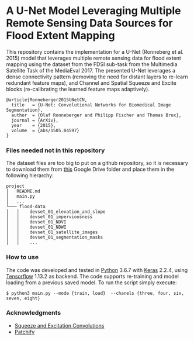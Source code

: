 # A U-Net Model Leveraging Multiple Remote Sensing Data Sources for Flood Extent Mapping

This repository contains the implementation for a U-Net (Ronneberg et al. 2015) model that leverages multiple remote sensing data
for flood extent mapping using the dataset from the FDSI sub-task from the Multimedia Satellite Task of the 
MediaEval 2017. The presented U-Net leverages a dense connectivity pattern (removing the need for distant 
layers to re-learn redundant feature maps), and Channel and Spatial Squeeze and Excite blocks 
(re-calibrating the learned feature maps adaptively).

```
@article{Ronneberger2015UNetCN,
  title   = {U-Net: Convolutional Networks for Biomedical Image Segmentation},
  author  = {Olaf Ronneberger and Philipp Fischer and Thomas Brox},
  journal = {ArXiv},
  year    = {2015},
  volume  = {abs/1505.04597}
}
```

### Files needed not in this repository

The dataset files are too big to put on a github repository, so it is necessary to download them from
[this](https://drive.google.com/drive/folders/1gUzU0cNzAxlPd3czLv9GBWS1kAHrDxwA) Google Drive folder and place them in the following hierarchy:

```
project
│   README.md
│   main.py
│   ...
└─── flood-data
│   │    devset_01_elevation_and_slope
│   │    devset_01_imperviousness
│   │    devset_01_NDVI
│   │    devset_01_NDWI
│   │    devset_01_satellite_images
│   │    devset_01_segmentation_masks
│   │    ... 
```

### How to use  

The code was developed and tested in [Python](https://www.python.org/) 3.6.7 with [Keras](https://keras.io/) 2.2.4, using [Tensorflow](https://tensorflow.org) 1.13.2 as backend. 
The code supports re-training and model loading from a previous saved model. To run the script simply execute:

```console
$ python3 main.py --mode {train, load}  --chanels {three, four, six, seven, eight} 
```

### Acknowledgments

- [Squeeze and Excitation Convolutions](https://github.com/titu1994/keras-squeeze-excite-network)
- [Patchify](https://github.com/dovahcrow/patchify.py)